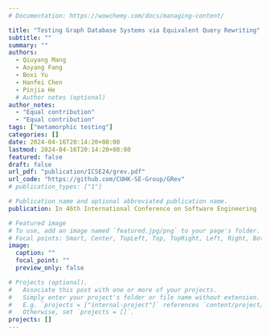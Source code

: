 ```yaml
---
# Documentation: https://wowchemy.com/docs/managing-content/

title: "Testing Graph Database Systems via Equivalent Query Rewriting"
subtitle: ""
summary: ""
authors:
  - Qiuyang Mang
  - Aoyang Fang
  - Boxi Yu
  - Hanfei Chen
  - Pinjia He
  # Author notes (optional)
author_notes:
  - "Equal contribution"
  - "Equal contribution"
tags: ["metamorphic testing"]
categories: []
date: 2024-04-16T20:14:20+08:00
lastmod: 2024-04-16T20:14:20+08:00
featured: false
draft: false
url_pdf: "publication/ICSE24/grev.pdf"
url_code: "https://github.com/CUHK-SE-Group/GRev"
# publication_types: ["1"]

# Publication name and optional abbreviated publication name.
publication: In 46th International Conference on Software Engineering (ICSE)

# Featured image
# To use, add an image named `featured.jpg/png` to your page's folder.
# Focal points: Smart, Center, TopLeft, Top, TopRight, Left, Right, BottomLeft, Bottom, BottomRight.
image:
  caption: ""
  focal_point: ""
  preview_only: false

# Projects (optional).
#   Associate this post with one or more of your projects.
#   Simply enter your project's folder or file name without extension.
#   E.g. `projects = ["internal-project"]` references `content/project/deep-learning/index.md`.
#   Otherwise, set `projects = []`.
projects: []
---
```

